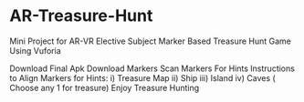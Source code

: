 # AR-Treasure-Hunt
Mini Project for AR-VR Elective Subject
Marker Based Treasure Hunt Game Using Vuforia

Download Final Apk 
Download Markers 
Scan Markers For Hints
Instructions to Align Markers for Hints:
i) Treasure Map
ii) Ship
iii) Island
iv) Caves ( Choose any 1 for treasure)
Enjoy Treasure Hunting
